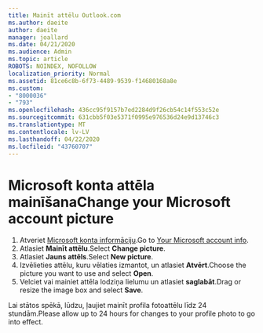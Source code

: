 ```yaml
---
title: Mainīt attēlu Outlook.com
ms.author: daeite
author: daeite
manager: joallard
ms.date: 04/21/2020
ms.audience: Admin
ms.topic: article
ROBOTS: NOINDEX, NOFOLLOW
localization_priority: Normal
ms.assetid: 81ce6c8b-6f73-4489-9539-f14680168a8e
ms.custom:
- "8000036"
- "793"
ms.openlocfilehash: 436cc95f9157b7ed2284d9f26cb54c14f553c52e
ms.sourcegitcommit: 631cbb5f03e5371f0995e976536d24e9d13746c3
ms.translationtype: MT
ms.contentlocale: lv-LV
ms.lasthandoff: 04/22/2020
ms.locfileid: "43760707"
---
```

# <a name="change-your-microsoft-account-picture"></a><span data-ttu-id="acd43-102">Microsoft konta attēla mainīšana</span><span class="sxs-lookup"><span data-stu-id="acd43-102">Change your Microsoft account picture</span></span>

1. <span data-ttu-id="acd43-103">Atveriet [Microsoft konta informāciju](https://go.microsoft.com/fwlink/p/?linkid=860841).</span><span class="sxs-lookup"><span data-stu-id="acd43-103">Go to [Your Microsoft account info](https://go.microsoft.com/fwlink/p/?linkid=860841).</span></span>
2. <span data-ttu-id="acd43-104">Atlasiet **Mainīt attēlu**.</span><span class="sxs-lookup"><span data-stu-id="acd43-104">Select **Change picture**.</span></span>
3. <span data-ttu-id="acd43-105">Atlasiet **Jauns attēls**.</span><span class="sxs-lookup"><span data-stu-id="acd43-105">Select **New picture**.</span></span>
4. <span data-ttu-id="acd43-106">Izvēlieties attēlu, kuru vēlaties izmantot, un atlasiet **Atvērt**.</span><span class="sxs-lookup"><span data-stu-id="acd43-106">Choose the picture you want to use and select **Open**.</span></span>
5. <span data-ttu-id="acd43-107">Velciet vai mainiet attēla lodziņa lielumu un atlasiet **saglabāt**.</span><span class="sxs-lookup"><span data-stu-id="acd43-107">Drag or resize the image box and select **Save**.</span></span>

<span data-ttu-id="acd43-108">Lai stātos spēkā, lūdzu, ļaujiet mainīt profila fotoattēlu līdz 24 stundām.</span><span class="sxs-lookup"><span data-stu-id="acd43-108">Please allow up to 24 hours for changes to your profile photo to go into effect.</span></span>